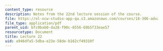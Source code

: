 ```yaml
---
content_type: resource
description: Notes from the 22nd lecture session of the course.
file: https://ol-ocw-studio-app-qa.s3.amazonaws.com/courses/18-306-advanced-partial-differential-equations-with-applications-fall-2009/a946dfa55dbae23e58deb162cf49310f_MIT18_306f09_lec22.pdf
file_type: application/pdf
parent_uid: bfc0bab0-da28-f90c-6556-69b5f33eae57
resourcetype: Document
title: Lecture 22
uid: a946dfa5-5dba-e23e-58de-b162cf49310f
---
```


